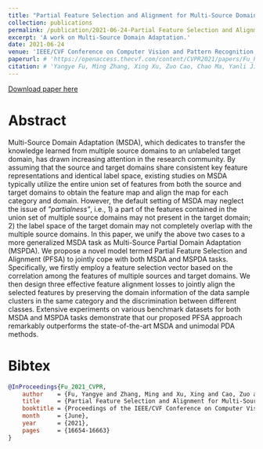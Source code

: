 ```yaml
---
title: "Partial Feature Selection and Alignment for Multi-Source Domain Adaptation"
collection: publications
permalink: /publication/2021-06-24-Partial Feature Selection and Alignment for Multi-Source Domain Adaptation
excerpt: 'A work on Multi-Source Domain Adaptation.'
date: 2021-06-24
venue: 'IEEE/CVF Conference on Computer Vision and Pattern Recognition, CVPR 2021, virtual, June 19-25, 2021'
paperurl: # 'https://openaccess.thecvf.com/content/CVPR2021/papers/Fu_Partial_Feature_Selection_and_Alignment_for_Multi-Source_Domain_Adaptation_CVPR_2021_paper.pdf'
citation: # 'Yangye Fu, Ming Zhang, Xing Xu, Zuo Cao, Chao Ma, Yanli Ji, Kai Zuo, and Huimin Lu. Partial Feature Selection and Alignment for Multi-Source Domain Adaptation. In IEEE/CVF Conference on Computer Vision and Pattern Recognition, CVPR 2021, virtual, June 19-25, 2021.'
---
```


<a href='https://openaccess.thecvf.com/content/CVPR2021/papers/Fu_Partial_Feature_Selection_and_Alignment_for_Multi-Source_Domain_Adaptation_CVPR_2021_paper.pdf'>Download paper here</a>

# Abstract

Multi-Source Domain Adaptation (MSDA), which dedicates to transfer the knowledge learned from multiple source domains to an unlabeled target domain, has drawn increasing attention in the research community. By assuming that the source and target domains share consistent key feature representations and identical label space, existing studies on MSDA typically utilize the entire union set of features from both the source and target domains to obtain the feature map and align the map for each category and domain. However, the default setting of MSDA may neglect the issue of *"partialness"*, i.e., 1) a part of the features contained in the union set of multiple source domains may not present in the target domain; 2) the label space of the target domain may not completely overlap with the multiple source domains. In this paper, we unify the above two cases to a more generalized MSDA task as Multi-Source Partial Domain Adaptation (MSPDA). We propose a novel model termed Partial Feature Selection and Alignment (PFSA) to jointly cope with both MSDA and MSPDA tasks. Specifically, we firstly employ a feature selection vector based on the correlation among the features of multiple sources and target domains. We then design three effective feature alignment losses to jointly align the selected features by preserving the domain information of the data sample clusters in the same category and the discrimination between different classes. Extensive experiments on various benchmark datasets for both MSDA and MSPDA tasks demonstrate that our proposed PFSA approach remarkably outperforms the state-of-the-art MSDA and unimodal PDA methods.

# Bibtex

```bibtex
@InProceedings{Fu_2021_CVPR,
    author    = {Fu, Yangye and Zhang, Ming and Xu, Xing and Cao, Zuo and Ma, Chao and Ji, Yanli and Zuo, Kai and Lu, Huimin},
    title     = {Partial Feature Selection and Alignment for Multi-Source Domain Adaptation},
    booktitle = {Proceedings of the IEEE/CVF Conference on Computer Vision and Pattern Recognition (CVPR)},
    month     = {June},
    year      = {2021},
    pages     = {16654-16663}
}
```